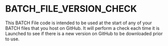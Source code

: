 # BATCH_FILE_VERSION_CHECK
This BATCH File code is intended to be used at the start of any of your BATCH files that you host on GitHub. It will perform a check each time it is Launched to see if there is a new version on GitHub to be downloaded prior to use.
